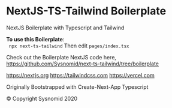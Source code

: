 # NextJS-TS-Tailwind Boilerplate

NextJS Boilerplate with Typescript and Tailwind

**To use this Boilerplate**:
    <br />
    ``` npx next-ts-tailwind```
    Then edit ``` pages/index.tsx ```

Check out the Boilerplate NextJS code here,
https://github.com/Sysnomid/next-ts-tailwind/tree/boilerplate


https://nextjs.org
https://tailwindcss.com
https://vercel.com

Originally Bootstrapped with Create-Next-App Typescript

&copy; Copyright Sysnomid 2020

